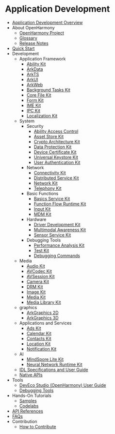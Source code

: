 # Application Development
<!--Kit: Common-->
<!--Subsystem: Common-->
<!--Owner: @zhang_yixin13-->
<!--Designer: @lingminghw-->
<!--Tester: @RayShih-->
<!--Adviser: @zhang_yixin13-->

- [Application Development Overview](application-dev-guide.md)
- About OpenHarmony
  - [OpenHarmony Project](../OpenHarmony-Overview.md)
  - [Glossary](../glossary.md)
  - [Release Notes](../release-notes/Readme.md)
- [Quick Start](quick-start/Readme-EN.md)
- Development
  - Application Framework<!--app-framework-->
    - [Ability Kit](application-models/Readme-EN.md)
    - [ArkData](database/Readme-EN.md)
    - [ArkTS](arkts-utils/Readme-EN.md)
    - [ArkUI](ui/Readme-EN.md)
    - [ArkWeb](web/Readme-EN.md)
    - [Background Tasks Kit](task-management/Readme-EN.md)
    - [Core File Kit](file-management/Readme-EN.md)
    - [Form Kit](form/Readme-EN.md)
    - [IME Kit](inputmethod/Readme-EN.md)
    - [IPC Kit](ipc/Readme-EN.md)
    - [Localization Kit](internationalization/Readme-EN.md)
  - System<!--system-->
    - Security<!--system-security-->
      - [Ability Access Control](security/AccessToken/Readme-EN.md)
      - [Asset Store Kit](security/AssetStoreKit/Readme-EN.md)
      - [Crypto Architecture Kit](security/CryptoArchitectureKit/Readme-EN.md)
      - [Data Protection Kit](security/DataProtectionKit/Readme-EN.md)
      - [Device Certificate Kit](security/DeviceCertificateKit/Readme-EN.md)
      - [Universal Keystore Kit](security/UniversalKeystoreKit/Readme-EN.md)
      - [User Authentication Kit](security/UserAuthenticationKit/Readme-EN.md)
    - Network<!--system-network-->
      - [Connectivity Kit](connectivity/Readme-EN.md)
      - [Distributed Service Kit](distributedservice/Readme-EN.md)
      - [Network Kit](network/Readme-EN.md)
      - [Telephony Kit](telephony/Readme-EN.md)
    - Basic Functions<!--system-basicfun-->
      - [Basics Service Kit](basic-services/Readme-EN.md)
      - [Function Flow Runtime Kit](ffrt/Readme-EN.md)
      - [Input Kit](device/input/Readme-EN.md)
      - [MDM Kit](mdm/Readme-EN.md)
    - Hardware<!--system-hardware-->
      - [Driver Development Kit](device/driver/Readme-EN.md)
      - [Multimodal Awareness Kit](device/stationary/Readme-EN.md)
      - [Sensor Service Kit](device/sensor/Readme-EN.md)
    - Debugging Tools<!--system-debug-optimize-->
       - [Performance Analysis Kit](dfx/Readme-EN.md)
       - [Test Kit](application-test/Readme-EN.md)
       - [Debugging Commands](tools/Readme-EN.md)
  - Media<!--media-->
    - [Audio Kit](media/audio/Readme-EN.md)
    - [AVCodec Kit](media/avcodec/Readme-EN.md)
    - [AVSession Kit](media/avsession/Readme-EN.md)
    - [Camera Kit](media/camera/Readme-EN.md)
    - [DRM Kit](media/drm/Readme-EN.md)
    - [Image Kit](media/image/Readme-EN.md)
    - [Media Kit](media/media/Readme-EN.md)
    - [Media Library Kit](media/medialibrary/Readme-EN.md)
  - graphics<!--graphics-->
    - [ArkGraphics 2D](graphics/Readme-EN.md)
    - [ArkGraphics 3D](graphics3d/Readme-EN.md)
  - Applications and Services<!--gapp-service-->
    - [Ads Kit](ads-service/Readme-EN.md)
    - [Calendar Kit](calendarmanager/Readme-EN.md)
    - [Contacts Kit](contacts/Readme-EN.md)
    - [Location Kit](device/location/Readme-EN.md)
    - [Notification Kit](notification/Readme-EN.md)
  - AI<!--ai-->
    - [MindSpore Lite Kit](ai/mindspore/Readme-EN.md)
    - [Neural Network Runtime Kit](ai/nnrt/Readme-EN.md)
  - [IDL Specifications and User Guide](IDL/idl-guidelines.md)
  - [Native APIs](napi/Readme-EN.md)
- Tools
  - [DevEco Studio (OpenHarmony) User Guide](https://developer.huawei.com/consumer/en/doc/harmonyos-guides/ide-tools-overview)
  - [Debugging Tools](tools/Readme-EN.md)
- Hands-On Tutorials
  - [Samples](https://gitcode.com/openharmony/applications_app_samples/blob/master/README.md)
  - [Codelabs](https://gitcode.com/openharmony/codelabs/blob/master/README.md)
- [API References](reference/Readme-EN.md)
- [FAQs](faqs/Readme-EN.md)
- Contribution
  - [How to Contribute](../contribute/documentation-contribution.md)
